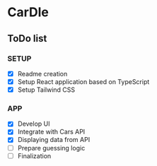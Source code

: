 # CarDle

## ToDo list
### SETUP
- [x] Readme creation
- [x] Setup React application based on TypeScript
- [x] Setup Tailwind CSS
### APP
- [x] Develop UI
- [x] Integrate with Cars API
- [x] Displaying data from API
- [ ] Prepare guessing logic
- [ ] Finalization